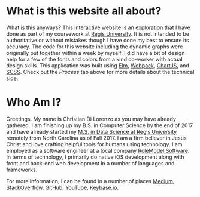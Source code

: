 # What is this website all about?

What is this anyways? This interactive website is an exploration that I have done as part of my coursework at [Regis University](http://www.regis.edu/). It is not intended to be authoritative or without mistakes though I have done my best to ensure its accuracy. The code for this website including the dynamic graphs were originally put together within a week by myself. I did have a bit of design help for a few of the fonts and colors from a kind co-worker with actual design skills. This application was built using [Elm](http://elm-lang.org/), [Webpack](https://webpack.js.org/), [ChartJS](http://www.chartjs.org/), and [SCSS](http://sass-lang.com/guide). Check out the *Process* tab above for more details about the technical side.


# Who Am I?

Greetings. My name is Christian Di Lorenzo as you may have already gathered. I am finishing up my B.S. in Computer Science by the end of 2017 and have already started my [M.S. in Data Science at Regis University](http://www.regis.edu/CCIS/Academics/Degrees-Programs/Graduate-Programs/MS-Data-Science.aspx) remotely from North Carolina as of Fall 2017. I am a firm believer in Jesus Christ and love crafting helpful tools for humans using technology. I am employed as a software engineer at a local company [RoleModel Software](https://www.rolemodelsoftware.com/). In terms of technology, I primarily do native iOS development along with front and back-end web development in a number of languages and frameworks. 

For more information, I can be found in a number of places [Medium](https://l.rcd.zone/md-prof), [StackOverflow](https://l.rcd.zone/so-profile), [GitHub](https://l.rcd.zone/github-prof), [YouTube](https://l.rcd.zone/yt-profile), [Keybase.io](https://l.rcd.zone/keybase-profile).


